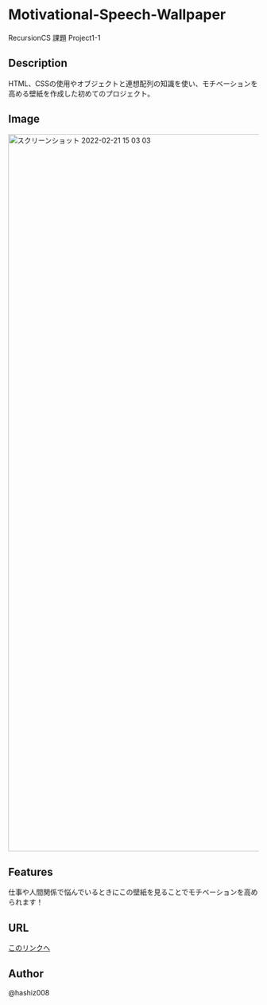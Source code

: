 # Motivational-Speech-Wallpaper
RecursionCS 課題 Project1-1

## Description
 HTML、CSSの使用やオブジェクトと連想配列の知識を使い、モチベーションを高める壁紙を作成した初めてのプロジェクト。

## Image
<img width="1440" alt="スクリーンショット 2022-02-21 15 03 03" src="https://user-images.githubusercontent.com/63139730/154898173-6a9e5a70-859a-4949-af36-a50a9c909380.png">

## Features
仕事や人間関係で悩んでいるときにこの壁紙を見ることでモチベーションを高められます！

## URL
<a href='https://motivational-speech-wallpaper.vercel.app/'>このリンクへ</a>

## Author
@hashiz008
